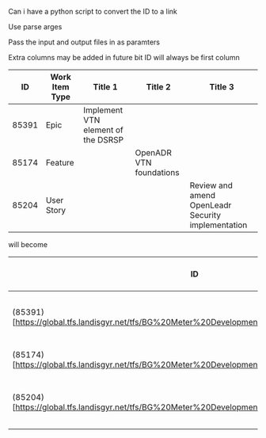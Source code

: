 Can i have a python script to convert the ID to a link

Use parse arges

Pass the input and output files in as paramters

Extra columns may be added in future bit ID will always be first column


| ID    | Work Item Type | Title 1                                | Title 2                                                      | Title 3                                                                                                                                 |
| ----- | -------------- | -------------------------------------- | ------------------------------------------------------------ | --------------------------------------------------------------------------------------------------------------------------------------- |
| 85391 | Epic           | Implement VTN element of the DSRSP     |
| 85174 | Feature        |                                        |  OpenADR VTN foundations                                     |
| 85204 | User Story     |                                        |                                                              | Review and amend  OpenLeadr Security implementation               |

will become

| ID    | Work Item Type | Title 1                                | Title 2                                                      | Title 3                                                                                                                                 |
| ----- | -------------- | -------------------------------------- | ------------------------------------------------------------ | --------------------------------------------------------------------------------------------------------------------------------------- |
| (85391)[https://global.tfs.landisgyr.net/tfs/BG%20Meter%20Development/E470/_workitems/edit/85391] | Epic           | Implement VTN element of the DSRSP     |
| (85174)[https://global.tfs.landisgyr.net/tfs/BG%20Meter%20Development/E470/_workitems/edit/85174] | Feature        |                                        |  OpenADR VTN foundations                                     |
| (85204)[https://global.tfs.landisgyr.net/tfs/BG%20Meter%20Development/E470/_workitems/edit/85204] | User Story     |                                        |                                                              | Review and amend  OpenLeadr Security implementation               |
